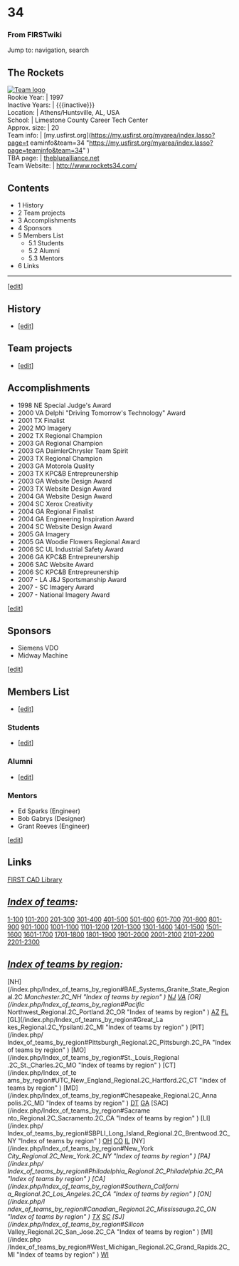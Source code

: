 # 34

### From FIRSTwiki

Jump to: navigation, search

The Rockets  
---  
[![Team logo](/media/1/1c/Team34Logo.JPG)](/index.php/Image:Team34Logo.JPG
"Team logo" )  
Rookie Year: | 1997  
Inactive Years: | {{{inactive}}}  
Location: | Athens/Huntsville, AL, USA  
School: | Limestone County Career Tech Center  
Approx. size: | 20  
Team info: | [my.usfirst.org](https://my.usfirst.org/myarea/index.lasso?page=t
eaminfo&team=34
"https://my.usfirst.org/myarea/index.lasso?page=teaminfo&team=34" )  
TBA page: |
[thebluealliance.net](http://www.thebluealliance.net/tbatv/team.php?team=34
"http://www.thebluealliance.net/tbatv/team.php?team=34" )  
Team Website: | <http://www.rockets34.com/>  
  
  

## Contents

  * 1 History
  * 2 Team projects
  * 3 Accomplishments
  * 4 Sponsors
  * 5 Members List
    * 5.1 Students
    * 5.2 Alumni
    * 5.3 Mentors
  * 6 Links  
---  
  
[[edit](/index.php?title=34&action=edit&section=1 "Edit section: History" )]

## History

  * [[edit](/index.php?title=34&action=edit&section=2 "Edit section: Team projects" )]

## Team projects

  * [[edit](/index.php?title=34&action=edit&section=3 "Edit section: Accomplishments" )]

## Accomplishments

  * 1998 NE Special Judge's Award 
  * 2000 VA Delphi "Driving Tomorrow's Technology" Award 
  * 2001 TX Finalist 
  * 2002 MO Imagery 
  * 2002 TX Regional Champion 
  * 2003 GA Regional Champion 
  * 2003 GA DaimlerChrysler Team Spirit 
  * 2003 TX Regional Champion 
  * 2003 GA Motorola Quality 
  * 2003 TX KPC&amp;B Entrepreunership 
  * 2003 GA Website Design Award 
  * 2003 TX Website Design Award 
  * 2004 GA Website Design Award 
  * 2004 SC Xerox Creativity 
  * 2004 GA Regional Finalist 
  * 2004 GA Engineering Inspiration Award 
  * 2004 SC Website Design Award 
  * 2005 GA Imagery 
  * 2005 GA Woodie Flowers Regional Award 
  * 2006 SC UL Industrial Safety Award 
  * 2006 GA KPC&amp;B Entrepreunership 
  * 2006 SAC Website Award 
  * 2006 SC KPC&amp;B Entrepreunership 
  * 2007 - LA J&amp;J Sportsmanship Award 
  * 2007 - SC Imagery Award 
  * 2007 - National Imagery Award 

[[edit](/index.php?title=34&action=edit&section=4 "Edit section: Sponsors" )]

## Sponsors

  * Siemens VDO 
  * Midway Machine 

[[edit](/index.php?title=34&action=edit&section=5 "Edit section: Members List"
)]

## Members List

  * [[edit](/index.php?title=34&action=edit&section=6 "Edit section: Students" )]

### Students

  * [[edit](/index.php?title=34&action=edit&section=7 "Edit section: Alumni" )]

### Alumni

  * [[edit](/index.php?title=34&action=edit&section=8 "Edit section: Mentors" )]

### Mentors

  * Ed Sparks (Engineer) 
  * Bob Gabrys (Designer) 
  * Grant Reeves (Engineer) 

[[edit](/index.php?title=34&action=edit&section=9 "Edit section: Links" )]

## Links

[FIRST CAD Library](http://www.firstcadlibrary.com
"http://www.firstcadlibrary.com" )

  

_[Index of teams](/index.php/Index_of_teams "Index of teams" ):_  
---  
  
[1-100](/index.php/Index_of_teams#1-100 "Index of teams" )
[101-200](/index.php/Index_of_teams#101-200 "Index of teams" )
[201-300](/index.php/Index_of_teams#201-300 "Index of teams" )
[301-400](/index.php/Index_of_teams#301-400 "Index of teams" )
[401-500](/index.php/Index_of_teams#401-500 "Index of teams" )
[501-600](/index.php/Index_of_teams#501-600 "Index of teams" )
[601-700](/index.php/Index_of_teams#601-700 "Index of teams" )
[701-800](/index.php/Index_of_teams#701-800 "Index of teams" )
[801-900](/index.php/Index_of_teams#801-900 "Index of teams" )
[901-1000](/index.php/Index_of_teams#901-1000 "Index of teams" )
[1001-1100](/index.php/Index_of_teams#1001-1100 "Index of teams" )
[1101-1200](/index.php/Index_of_teams#1101-1200 "Index of teams" )
[1201-1300](/index.php/Index_of_teams#1201-1300 "Index of teams" )
[1301-1400](/index.php/Index_of_teams#1301-1400 "Index of teams" )
[1401-1500](/index.php/Index_of_teams#1401-1500 "Index of teams" )
[1501-1600](/index.php/Index_of_teams#1501-1600 "Index of teams" )
[1601-1700](/index.php/Index_of_teams#1601-1700 "Index of teams" )
[1701-1800](/index.php/Index_of_teams#1701-1800 "Index of teams" )
[1801-1900](/index.php/Index_of_teams#1801-1900 "Index of teams" )
[1901-2000](/index.php/Index_of_teams#1901-2000 "Index of teams" )
[2001-2100](/index.php/Index_of_teams#2001-2100 "Index of teams" )
[2101-2200](/index.php/Index_of_teams#2101-2200 "Index of teams" )
[2201-2300](/index.php/Index_of_teams#2201-2300 "Index of teams" )  
  
  

_[Index of teams by region](/index.php/Index_of_teams_by_region "Index of
teams by region" ):_  
---  
  
[NH](/index.php/Index_of_teams_by_region#BAE_Systems_Granite_State_Regional.2C
_Manchester.2C_NH "Index of teams by region" )
[NJ](/index.php/Index_of_teams_by_region#New_Jersey_Regional.2C_Trenton.2C_NJ
"Index of teams by region" )
[VA](/index.php/Index_of_teams_by_region#NASA.2FVCU_Regional.2C_Richmond.2C_VA
"Index of teams by region" ) [OR](/index.php/Index_of_teams_by_region#Pacific_
Northwest_Regional.2C_Portland.2C_OR "Index of teams by region" )
[AZ](/index.php/Index_of_teams_by_region#Arizona_Regional.2C_Phoenix.2C_AZ
"Index of teams by region" )
[FL](/index.php/Index_of_teams_by_region#Florida_Regional.2C_Orlando.2C_FL
"Index of teams by region" ) [GL](/index.php/Index_of_teams_by_region#Great_La
kes_Regional.2C_Ypsilanti.2C_MI "Index of teams by region" ) [PIT](/index.php/
Index_of_teams_by_region#Pittsburgh_Regional.2C_Pittsburgh.2C_PA "Index of
teams by region" ) [MO](/index.php/Index_of_teams_by_region#St._Louis_Regional
.2C_St._Charles.2C_MO "Index of teams by region" ) [CT](/index.php/Index_of_te
ams_by_region#UTC_New_England_Regional.2C_Hartford.2C_CT "Index of teams by
region" ) [MD](/index.php/Index_of_teams_by_region#Chesapeake_Regional.2C_Anna
polis.2C_MD "Index of teams by region" )
[DT](/index.php/Index_of_teams_by_region#Detroit_Regional.2C_Detroit.2C_MI
"Index of teams by region" )
[GA](/index.php/Index_of_teams_by_region#Peachtree_Regional.2C_Duluth.2C_GA
"Index of teams by region" ) [SAC](/index.php/Index_of_teams_by_region#Sacrame
nto_Regional.2C_Sacramento.2C_CA "Index of teams by region" ) [LI](/index.php/
Index_of_teams_by_region#SBPLI_Long_Island_Regional.2C_Brentwood.2C_NY "Index
of teams by region" )
[OH](/index.php/Index_of_teams_by_region#Buckeye_Regional.2C_Cleveland.2C_OH
"Index of teams by region" )
[CO](/index.php/Index_of_teams_by_region#Colorado_Regional.2C_Denver.2C_CO
"Index of teams by region" )
[IL](/index.php/Index_of_teams_by_region#Midwest_Regional.2C_Evanston.2C_IL
"Index of teams by region" ) [NY](/index.php/Index_of_teams_by_region#New_York
_City_Regional.2C_New_York.2C_NY "Index of teams by region" ) [PA](/index.php/
Index_of_teams_by_region#Philadelphia_Regional.2C_Philadelphia.2C_PA "Index of
teams by region" ) [CA](/index.php/Index_of_teams_by_region#Southern_Californi
a_Regional.2C_Los_Angeles.2C_CA "Index of teams by region" ) [ON](/index.php/I
ndex_of_teams_by_region#Canadian_Regional.2C_Mississauga.2C_ON "Index of teams
by region" )
[TX](/index.php/Index_of_teams_by_region#Lone_Star_Regional.2C_Houston.2C_TX
"Index of teams by region" )
[SC](/index.php/Index_of_teams_by_region#Palmetto_Regional.2C_Columbia.2C_SC
"Index of teams by region" ) [SJ](/index.php/Index_of_teams_by_region#Silicon_
Valley_Regional.2C_San_Jose.2C_CA "Index of teams by region" ) [MI](/index.php
/Index_of_teams_by_region#West_Michigan_Regional.2C_Grand_Rapids.2C_MI "Index
of teams by region" )
[WI](/index.php/Index_of_teams_by_region#Wisconsin_Regional.2C_Milwaukee.2C_WI
"Index of teams by region" )  
  
  

